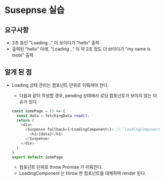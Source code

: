 # Susepnse 실습

## 요구사항
- 3초 동안 "Loading..." 이 보이다가 "hello" 출력
- 출력된 "hello" 아래, "Loading..." 이 약 2초 정도 더 보이다가 "my name is mobi" 출력

## 알게 된 점
- Loading 상태 관리는 컴포넌트 단위로 이뤄져야 한다.
  - 다음과 같이 작성할 경우, pending 상태에서 로딩 컴포넌트가 보이지 않는 이슈가 있다.
  ```javascript
  const SomePage = () => {
    const data = fetchingData.read();
    return (
      <div>
        <Suspense fallback={<LoadingComponent>}> // `LoadingComponent` 안 보인다..
          <h1>{data}</h1> 
        </Suspense>
      </div>
    )
  }
  export default SomePage
  ```
  
  - 컴포넌트 단위로 throw Promise 가 이뤄진다.
  - LoadingComponent 는 throw 한 컴포넌트를 대체하여 render 된다.
